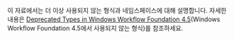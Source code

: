 이 자료에서는 더 이상 사용되지 않는 형식과 네임스페이스에 대해 설명합니다. 자세한 내용은 [Deprecated Types in Windows Workflow Foundation 4.5](https://aka.ms/wfdeprecatedtypes)(Windows Workflow Foundation 4.5에서 사용되지 않는 형식)를 참조하세요.